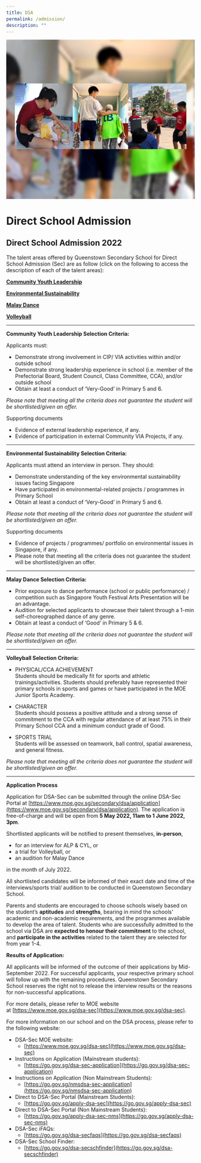 ```yaml
---
title: DSA
permalink: /admission/
description: ""
---
```

![](/images/School%20Links/DSA_Pic3.png)

Direct School Admission
=======================



**Direct School Admission 2022**
--------------------------------

The talent areas offered by Queenstown Secondary School for Direct School Admission (Sec) are as follow (click on the following to access the description of each of the talent areas):

[**Community Youth Leadership**](https://staging.d33coz43hxnqna.amplifyapp.com/quick-links/school-links/learning-for-life-programme/)

[**Environmental Sustainability**](https://staging.d33coz43hxnqna.amplifyapp.com/quick-links/school-links/applied-learning-programme/)

[**Malay Dance**](https://staging.d33coz43hxnqna.amplifyapp.com/quick-links/school-links/malay-dance/)

[**Volleyball**](https://staging.d33coz43hxnqna.amplifyapp.com/quick-links/school-links/volleyball/)

----------------

**Community Youth Leadership Selection Criteria:**

Applicants must:

*   Demonstrate strong involvement in CIP/ VIA activities within and/or outside school
*   Demonstrate strong leadership experience in school (i.e. member of the Prefectorial Board, Student Council, Class Committee, CCA), and/or outside school
*   Obtain at least a conduct of ‘Very-Good’ in Primary 5 and 6.

_Please note that meeting all the criteria does not guarantee the student will be shortlisted/given an offer._

Supporting documents

*   Evidence of external leadership experience, if any.
*   Evidence of participation in external Community VIA Projects, if any.

---------------------

**Environmental Sustainability Selection Criteria:**

Applicants must attend an interview in person. They should:

*   Demonstrate understanding of the key environmental sustainability issues facing Singapore
*   Have participated in environmental-related projects / programmes in Primary School
*   Obtain at least a conduct of ‘Very-Good’ in Primary 5 and 6.

_Please note that meeting all the criteria does not guarantee the student will be shortlisted/given an offer._

Supporting documents

*   Evidence of projects / programmes/ portfolio on environmental issues in Singapore, if any.
*   Please note that meeting all the criteria does not guarantee the student will be shortlisted/given an offer.

-------------------

**Malay Dance Selection Criteria:**

*   Prior exposure to dance performance (school or public performance) / competition such as Singapore Youth Festival Arts Presentation will be an advantage.
*   Audition for selected applicants to showcase their talent through a 1-min self-choreographed dance of any genre.
*   Obtain at least a conduct of ‘Good’ in Primary 5 & 6.

_Please note that meeting all the criteria does not guarantee the student will be shortlisted/given an offer._

------------------------

**Volleyball Selection Criteria:**

*   PHYSICAL/CCA ACHIEVEMENT  
    Students should be medically fit for sports and athletic trainings/activities. Students should preferably have represented their primary schools in sports and games or have participated in the MOE Junior Sports Academy.

*   CHARACTER  
    Students should possess a positive attitude and a strong sense of commitment to the CCA with regular attendance of at least 75% in their Primary School CCA and a minimum conduct grade of Good.

*   SPORTS TRIAL  
    Students will be assessed on teamwork, ball control, spatial awareness, and general fitness.

_Please note that meeting all the criteria does not guarantee the student will be shortlisted/given an offer._

------------------

**Application Process**

Application for DSA-Sec can be submitted through the online DSA-Sec Portal at [https://www.moe.gov.sg/secondary/dsa/application](https://www.moe.gov.sg/secondary/dsa/application). The application is free-of-charge and will be open from **5 May 2022, 11am to 1 June 2022, 3pm**.

Shortlisted applicants will be notified to present themselves, **in-person**,

*   for an interview for ALP & CYL, or
*   a trial for Volleyball, or
*   an audition for Malay Dance

in the month of July 2022.

All shortlisted candidates will be informed of their exact date and time of the interviews/sports trial/ audition to be conducted in Queenstown Secondary School.

Parents and students are encouraged to choose schools wisely based on the student’s **aptitudes** and **strengths**, bearing in mind the schools’ academic and non-academic requirements, and the programmes available to develop the area of talent. Students who are successfully admitted to the school via DSA are **expected to honour their commitment** to the school, and **participate in the activities** related to the talent they are selected for from year 1-4.

**Results of Application:**

All applicants will be informed of the outcome of their applications by Mid-September 2022. For successful applicants, your respective primary school will follow up with the remaining procedures. Queenstown Secondary School reserves the right not to release the interview results or the reasons for non-successful applications.

For more details, please refer to MOE website at [https://www.moe.gov.sg/dsa-sec](https://www.moe.gov.sg/dsa-sec).

For more information on our school and on the DSA process, please refer to the following website:

 *   DSA-Sec MOE website:
        *   [https://www.moe.gov.sg/dsa-sec](https://www.moe.gov.sg/dsa-sec)
   *   Instructions on Application (Mainstream students):
        *   [https://go.gov.sg/dsa-sec-application](https://go.gov.sg/dsa-sec-application)
   *   Instructions on Application (Non Mainstream Students):
        *   [https://go.gov.sg/nmsdsa-sec-application](https://go.gov.sg/nmsdsa-sec-application)
   *   Direct to DSA-Sec Portal (Mainstream Students):
        *   [https://go.gov.sg/apply-dsa-sec](https://go.gov.sg/apply-dsa-sec)
   *   Direct to DSA-Sec Portal (Non Mainstream Students):
        *   [https://go.gov.sg/apply-dsa-sec-nms](https://go.gov.sg/apply-dsa-sec-nms)
   *   DSA-Sec iFAQs:
        *   [https://go.gov.sg/dsa-secfaqs](https://go.gov.sg/dsa-secfaqs)
   *   DSA-Sec School Finder:
        *   [https://go.gov.sg/dsa-secschfinder](https://go.gov.sg/dsa-secschfinder)